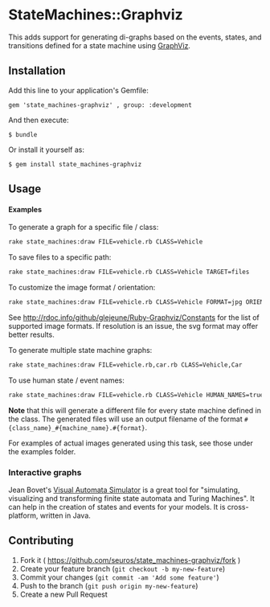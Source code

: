# StateMachines::Graphviz

This adds support for generating di-graphs based on the
events, states, and transitions defined for a state machine using [GraphViz](http://www.graphviz.org).

## Installation

Add this line to your application's Gemfile:

    gem 'state_machines-graphviz' , group: :development

And then execute:

    $ bundle

Or install it yourself as:

    $ gem install state_machines-graphviz

## Usage

#### Examples

To generate a graph for a specific file / class:

```bash
rake state_machines:draw FILE=vehicle.rb CLASS=Vehicle
```

To save files to a specific path:

```bash
rake state_machines:draw FILE=vehicle.rb CLASS=Vehicle TARGET=files
```

To customize the image format / orientation:

```bash
rake state_machines:draw FILE=vehicle.rb CLASS=Vehicle FORMAT=jpg ORIENTATION=landscape
```

See http://rdoc.info/github/glejeune/Ruby-Graphviz/Constants for the list of
supported image formats.  If resolution is an issue, the svg format may offer
better results.

To generate multiple state machine graphs:

```bash
rake state_machines:draw FILE=vehicle.rb,car.rb CLASS=Vehicle,Car
```

To use human state / event names:

```bash
rake state_machines:draw FILE=vehicle.rb CLASS=Vehicle HUMAN_NAMES=true
```

**Note** that this will generate a different file for every state machine defined
in the class.  The generated files will use an output filename of the format
`#{class_name}_#{machine_name}.#{format}`.

For examples of actual images generated using this task, see those under the
examples folder.

### Interactive graphs

Jean Bovet's [Visual Automata Simulator](http://www.cs.usfca.edu/~jbovet/vas.html)
is a great tool for "simulating, visualizing and transforming finite state
automata and Turing Machines".  It can help in the creation of states and events
for your models.  It is cross-platform, written in Java.

## Contributing

1. Fork it ( https://github.com/seuros/state_machines-graphviz/fork )
2. Create your feature branch (`git checkout -b my-new-feature`)
3. Commit your changes (`git commit -am 'Add some feature'`)
4. Push to the branch (`git push origin my-new-feature`)
5. Create a new Pull Request
